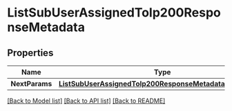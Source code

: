 # ListSubUserAssignedToIp200ResponseMetadata

## Properties

Name | Type | Description | Notes
------------ | ------------- | ------------- | -------------
**NextParams** | [**ListSubUserAssignedToIp200ResponseMetadataNextParams**](ListSubUserAssignedToIp200ResponseMetadataNextParams.md) |  |[optional] 

[[Back to Model list]](../README.md#documentation-for-models) [[Back to API list]](../README.md#documentation-for-api-endpoints) [[Back to README]](../README.md)


